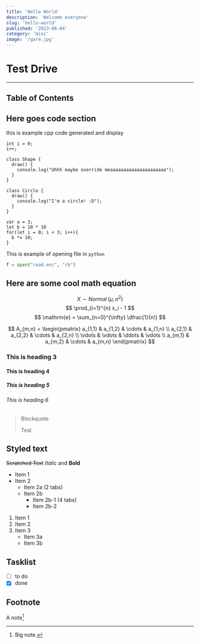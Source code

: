 ```yaml
---
title: 'Hello World'
description: 'Welcome everyone'
slug: 'hello-world'
published: '2023-06-04'
category: 'misc'
image: '/gare.jpg'
---
```

# Test Drive

---
## Table of Contents

## Here goes code section

this is example cpp code generated and display

```js:test/js showLineNumbers
int i = 0;
i++;

class Shape {
  draw() {
    console.log("Uhhh maybe override meaaaaaaaaaaaaaaaaaaaaa");
  }
}

class Circle {
  draw() {
    console.log("I'm a circle! :D");
  }
}

var a = 3;
let b = 10 * 10
for(let i = 0; i < 3; i++){
  b *= 10;
}

```

This is example of opening file in `python`

```python:solve.py showLineNumbers
f = open("read.enc", "rb")
```

## Here are some cool math equation

$$
{X \sim Normal \; (\mu,\sigma^2)}
$$
$$
\prod_{i=1}^{n} x_i - 1
$$
$$
\mathrm{e} = \sum_{n=0}^{\infty} \dfrac{1}{n!}
$$

$$
A_{m,n} =
\begin{pmatrix}
a_{1,1} & a_{1,2} & \cdots & a_{1,n} \\
a_{2,1} & a_{2,2} & \cdots & a_{2,n} \\
\vdots & \vdots & \ddots & \vdots \\
a_{m,1} & a_{m,2} & \cdots & a_{m,n}
\end{pmatrix}
$$

### This is heading 3

#### This is heading 4

##### This is heading 5

###### This is heading 6

> Blockquote
>
> Test

## Styled text

~~Scratched Text~~
*Italic* and **Bold**

- Item 1
- Item 2
  - Item 2a (2 tabs)
  - Item 2b
    - Item 2b-1 (4 tabs)
    - Item 2b-2

1. Item 1
2. Item 2
3. Item 3
    - Item 3a
    - Item 3b

## Tasklist

- [ ] to do
- [x] done

## Footnote

A note[^1]

[^1]: Big note.
